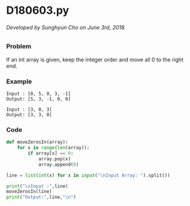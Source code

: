 # D180603.py

###### Developed by Sunghyun Cho on June 3rd, 2018.

### Problem

If an int array is given, keep the integer order and move all 0 to the right end.

### Example

```
Input : [0, 5, 0, 3, -1]
Output: [5, 3, -1, 0, 0]

Input : [3, 0, 3]
﻿Output: [3, 3, 0]
```

### Code

```python
def moveZerosIn(array):
	for x in range(len(array)):
		if array[x] == 0:
			array.pop(x)
			array.append(0)

line = list(int(x) for x in input("\nInput Array: ").split())

print("\nInput :",line)
moveZerosIn(line)
print("Output:",line,"\n")
```
